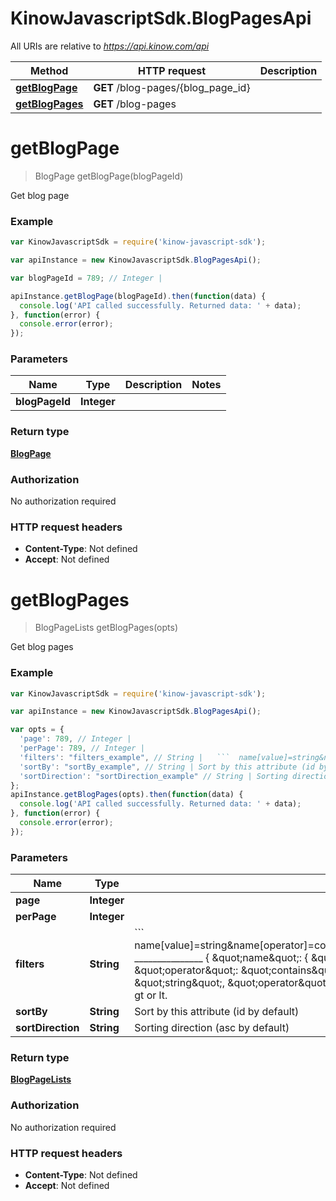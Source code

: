 # KinowJavascriptSdk.BlogPagesApi

All URIs are relative to *https://api.kinow.com/api*

Method | HTTP request | Description
------------- | ------------- | -------------
[**getBlogPage**](BlogPagesApi.md#getBlogPage) | **GET** /blog-pages/{blog_page_id} | 
[**getBlogPages**](BlogPagesApi.md#getBlogPages) | **GET** /blog-pages | 


<a name="getBlogPage"></a>
# **getBlogPage**
> BlogPage getBlogPage(blogPageId)



Get blog page

### Example
```javascript
var KinowJavascriptSdk = require('kinow-javascript-sdk');

var apiInstance = new KinowJavascriptSdk.BlogPagesApi();

var blogPageId = 789; // Integer | 

apiInstance.getBlogPage(blogPageId).then(function(data) {
  console.log('API called successfully. Returned data: ' + data);
}, function(error) {
  console.error(error);
});

```

### Parameters

Name | Type | Description  | Notes
------------- | ------------- | ------------- | -------------
 **blogPageId** | **Integer**|  | 

### Return type

[**BlogPage**](BlogPage.md)

### Authorization

No authorization required

### HTTP request headers

 - **Content-Type**: Not defined
 - **Accept**: Not defined

<a name="getBlogPages"></a>
# **getBlogPages**
> BlogPageLists getBlogPages(opts)



Get blog pages

### Example
```javascript
var KinowJavascriptSdk = require('kinow-javascript-sdk');

var apiInstance = new KinowJavascriptSdk.BlogPagesApi();

var opts = { 
  'page': 789, // Integer | 
  'perPage': 789, // Integer | 
  'filters': "filters_example", // String |   ```  name[value]=string&name[operator]=contains&date_add[value]=string&date_add[operator]=lt  _______________    {  \"name\": {  \"value\": \"string\",  \"operator\": \"contains\"  },  \"date_add\": {  \"value\": \"string\",  \"operator\": \"lt\"  }  } ```  Operator can be strict, contains, gt or lt.
  'sortBy': "sortBy_example", // String | Sort by this attribute (id by default)
  'sortDirection': "sortDirection_example" // String | Sorting direction (asc by default)
};
apiInstance.getBlogPages(opts).then(function(data) {
  console.log('API called successfully. Returned data: ' + data);
}, function(error) {
  console.error(error);
});

```

### Parameters

Name | Type | Description  | Notes
------------- | ------------- | ------------- | -------------
 **page** | **Integer**|  | [optional] 
 **perPage** | **Integer**|  | [optional] 
 **filters** | **String**|   &#x60;&#x60;&#x60;  name[value]&#x3D;string&amp;name[operator]&#x3D;contains&amp;date_add[value]&#x3D;string&amp;date_add[operator]&#x3D;lt  _______________    {  \&quot;name\&quot;: {  \&quot;value\&quot;: \&quot;string\&quot;,  \&quot;operator\&quot;: \&quot;contains\&quot;  },  \&quot;date_add\&quot;: {  \&quot;value\&quot;: \&quot;string\&quot;,  \&quot;operator\&quot;: \&quot;lt\&quot;  }  } &#x60;&#x60;&#x60;  Operator can be strict, contains, gt or lt. | [optional] 
 **sortBy** | **String**| Sort by this attribute (id by default) | [optional] 
 **sortDirection** | **String**| Sorting direction (asc by default) | [optional] 

### Return type

[**BlogPageLists**](BlogPageLists.md)

### Authorization

No authorization required

### HTTP request headers

 - **Content-Type**: Not defined
 - **Accept**: Not defined

